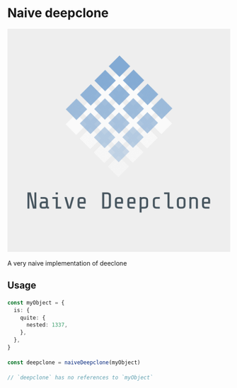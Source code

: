 # Naive deepclone

![](https://raw.githubusercontent.com/erikengervall/gigalib/main/packages/naiveDeepclone/logos/logo.png)

A very naive implementation of deeclone

## Usage

```ts
const myObject = {
  is: {
    quite: {
      nested: 1337,
    },
  },
}

const deepclone = naiveDeepclone(myObject)

// `deepclone` has no references to `myObject`
```
